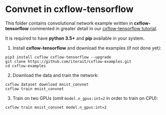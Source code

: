 # Convnet in cxflow-tensorflow
This folder contains convolutional network example written in **cxflow-tensorflow**
commented in greater detail in our [cxflow-tensorflow tutorial](https://tensorflow.cxflow.org/tutorial.html).

It is required to have **python 3.5+** and **pip** available in your system.

1. Install **cxflow-tensorflow** and download the examples (if not done yet):
```
pip3 install cxflow cxflow-tensorflow --upgrade
git clone https://github.com/iterait/cxflow-examples.git
cd cxflow-examples
```

2. Download the data and train the network:
```
cxflow dataset download mnist_convnet
cxflow train mnist_convnet
```

3. Train on two GPUs (omit `model.n_gpus:int=2` in order to train on CPU):
```
cxflow train mnist_convnet model.n_gpus:int=2
```
